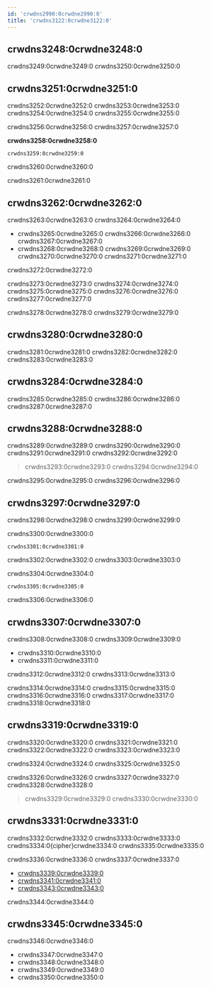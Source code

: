 ```yaml
---
id: 'crwdns2990:0crwdne2990:0'
title: 'crwdns3122:0crwdne3122:0'
---
```

## crwdns3248:0crwdne3248:0

crwdns3249:0crwdne3249:0 crwdns3250:0crwdne3250:0

## crwdns3251:0crwdne3251:0

crwdns3252:0crwdne3252:0 crwdns3253:0crwdne3253:0 crwdns3254:0crwdne3254:0 crwdns3255:0crwdne3255:0

crwdns3256:0crwdne3256:0 crwdns3257:0crwdne3257:0

**crwdns3258:0crwdne3258:0**

    crwdns3259:0crwdne3259:0
    

crwdns3260:0crwdne3260:0

crwdns3261:0crwdne3261:0

## crwdns3262:0crwdne3262:0

crwdns3263:0crwdne3263:0 crwdns3264:0crwdne3264:0

* crwdns3265:0crwdne3265:0 crwdns3266:0crwdne3266:0 crwdns3267:0crwdne3267:0
* crwdns3268:0crwdne3268:0 crwdns3269:0crwdne3269:0 crwdns3270:0crwdne3270:0 crwdns3271:0crwdne3271:0

crwdns3272:0crwdne3272:0

crwdns3273:0crwdne3273:0 crwdns3274:0crwdne3274:0 crwdns3275:0crwdne3275:0 crwdns3276:0crwdne3276:0 crwdns3277:0crwdne3277:0

crwdns3278:0crwdne3278:0 crwdns3279:0crwdne3279:0

## crwdns3280:0crwdne3280:0

crwdns3281:0crwdne3281:0 crwdns3282:0crwdne3282:0 crwdns3283:0crwdne3283:0

## crwdns3284:0crwdne3284:0

crwdns3285:0crwdne3285:0 crwdns3286:0crwdne3286:0 crwdns3287:0crwdne3287:0

## crwdns3288:0crwdne3288:0

crwdns3289:0crwdne3289:0 crwdns3290:0crwdne3290:0 crwdns3291:0crwdne3291:0 crwdns3292:0crwdne3292:0

> crwdns3293:0crwdne3293:0 crwdns3294:0crwdne3294:0

crwdns3295:0crwdne3295:0 crwdns3296:0crwdne3296:0

## crwdns3297:0crwdne3297:0

crwdns3298:0crwdne3298:0 crwdns3299:0crwdne3299:0

crwdns3300:0crwdne3300:0

    crwdns3301:0crwdne3301:0
    

crwdns3302:0crwdne3302:0 crwdns3303:0crwdne3303:0

crwdns3304:0crwdne3304:0

    crwdns3305:0crwdne3305:0
    

crwdns3306:0crwdne3306:0

## crwdns3307:0crwdne3307:0

crwdns3308:0crwdne3308:0 crwdns3309:0crwdne3309:0

* crwdns3310:0crwdne3310:0
* crwdns3311:0crwdne3311:0

crwdns3312:0crwdne3312:0 crwdns3313:0crwdne3313:0

crwdns3314:0crwdne3314:0 crwdns3315:0crwdne3315:0 crwdns3316:0crwdne3316:0 crwdns3317:0crwdne3317:0 crwdns3318:0crwdne3318:0

## crwdns3319:0crwdne3319:0

crwdns3320:0crwdne3320:0 crwdns3321:0crwdne3321:0 crwdns3322:0crwdne3322:0 crwdns3323:0crwdne3323:0

crwdns3324:0crwdne3324:0 crwdns3325:0crwdne3325:0

crwdns3326:0crwdne3326:0 crwdns3327:0crwdne3327:0 crwdns3328:0crwdne3328:0

> crwdns3329:0crwdne3329:0 crwdns3330:0crwdne3330:0

## crwdns3331:0crwdne3331:0

crwdns3332:0crwdne3332:0 crwdns3333:0crwdne3333:0 crwdns3334:0{cipher}crwdne3334:0 crwdns3335:0crwdne3335:0

crwdns3336:0crwdne3336:0 crwdns3337:0crwdne3337:0

* [crwdns3339:0crwdne3339:0](crwdns3338:0crwdne3338:0)
* [crwdns3341:0crwdne3341:0](crwdns3340:0crwdne3340:0)
* [crwdns3343:0crwdne3343:0](crwdns3342:0crwdne3342:0)

crwdns3344:0crwdne3344:0

## crwdns3345:0crwdne3345:0

crwdns3346:0crwdne3346:0

* crwdns3347:0crwdne3347:0
* crwdns3348:0crwdne3348:0
* crwdns3349:0crwdne3349:0
* crwdns3350:0crwdne3350:0